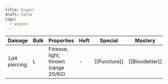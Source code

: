 ```yaml
---
title: Dagger
draft: false
tags:
  - weapon
---
```

| Damage          | Bulk | Properties                            | Heft | Special                 | Mastery            |
| --------------- | ---- | ------------------------------------- | ---- | ----------------------- | ------------------ |
| 1d4 piercing    | L    | Finesse, light, thrown (range 20/60)  | -    | [[Puncture]]            | [[Bloodletter]]    |
